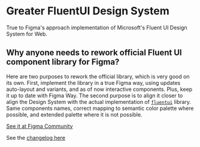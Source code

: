 # Greater FluentUI Design System
True to Figma's approach implementation of Microsoft's Fluent UI Design System for Web.

## Why anyone needs to rework official Fluent UI component library for Figma?

Here are two purposes to rework the official library, which is very good on its own. 
First, implement the library in a true Figma way, using updates auto-layout and variants, and as of now interactive components. Plus, keep it up to date with Figma Way.
The second purpose is to align it closer to align the Design System with the actual implementation of [`fluentui`](https://github.com/microsoft/fluentui) library. Same components names, correct mapping to semantic color palette where possible, and extended palette where it is not possible.


[See it at Figma Community](https://www.figma.com/community/file/915724932792637691/Better-Fluent-UI-Design-System-for-Web)

See the [changelog here](changelog.md)
